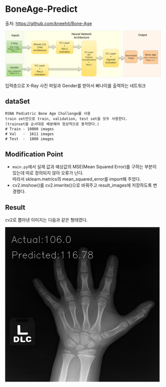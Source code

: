 # BoneAge-Predict  

출처: https://github.com/kneehit/Bone-Age

<img src="./images/flowchart.png">  

입력층으로 X-Ray 사진 파일과 Gender를 받아서 뻐나이를 출력하는 네트워크  

## dataSet  
    RSNA Pediatric Bone Age Challenge를 사용  
    train set만으로 train, validation, test set을 모두 사용한다.  
    (trainset을 순서대로 배분해야 정상적으로 동작한다.)  
    # Train - 10000 images
    # Val   -  1611 images
    # Test  -  1000 images  

## Modification Point  

* ```main.py```에서 실제 값과 예상값의 MSE(Mean Squared Error)를 구하는 부분이 있는데 따로 정의되지 않아 오류가 난다.  
따라서 sklearn.metrics의 mean_squared_error를 import해 주었다.   
* cv2.imshow()를 cv2.imwrite()으로 바꿔주고 result_images에 저장하도록 변경했다.  

## Result  

cv2로 뽑아낸 이미지는 다음과 같은 형태였다.  

<img src="./result_images/145.png">